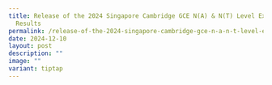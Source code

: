 ```yaml
---
title: Release of the 2024 Singapore Cambridge GCE N(A) & N(T) Level Examination
  Results
permalink: /release-of-the-2024-singapore-cambridge-gce-n-a-n-t-level-examination-results/
date: 2024-12-10
layout: post
description: ""
image: ""
variant: tiptap
---
```

